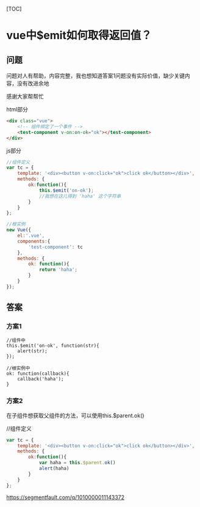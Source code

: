 [TOC]



# vue中$emit如何取得返回值？

## 问题

问题对人有帮助，内容完整，我也想知道答案1问题没有实际价值，缺少关键内容，没有改进余地

感谢大家帮帮忙

html部分

```html
<div class="vue">
    <!-- 组件绑定了一个事件 -->
    <test-component v-on:on-ok="ok"></test-component>
</div>
```

js部分

```js
//组件定义
var tc = {
    template: '<div><button v-on:click="ok">click ok</button></div>',
    methods: {
        ok:function(){
            this.$emit('on-ok');
            //我想在这儿得到 'haha' 这个字符串
        }
    }
};

//根实例
new Vue({
    el:'.vue',
    components:{
        'test-component': tc
    },
    methods: {
        ok: function(){
            return 'haha';
        }
    }
});
```

## 答案

### 方案1

```
//组件中
this.$emit('on-ok', function(str){
    alert(str);
});

//根实例中
ok: function(callback){
    callback('haha');
}
```



### 方案2

在子组件想获取父组件的方法，可以使用this.$parent.ok()

//组件定义

```js
var tc = {
    template: '<div><button v-on:click="ok">click ok</button></div>',
    methods: {
        ok:function(){
            var haha = this.$parent.ok()
            alert(haha)
        }
    }
};
```



<https://segmentfault.com/q/1010000011143372>